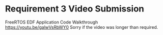 # Requirement 3 Video Submission
FreeRTOS EDF Application Code Walkthrough
https://youtu.be/galwVsRbWY0
Sorry if the video was longer than required.